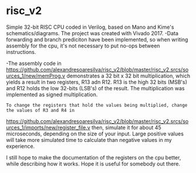 # risc_v2
Simple 32-bit RISC CPU coded in Verilog, based on Mano and Kime's schematics/diagrams. The project was created with Vivado 2017.
-Data forwarding and branch prediciton have been implemented, so when writing assembly for the cpu, it's not necessary to put no-ops between instructions.

-The assembly code in 
https://github.com/alexandresoaresilva/risc_v2/blob/master/risc_v2.srcs/sources_1/new/memProg.v
demonstrates a 32 bit x 32 bit multiplication, which yields a result in two registers, R13  adn R12. R13 is the high 32 bits (MSB's) and R12 holds the low 32-bits (LSB's) of the result. The multiplication was implemented as signed multiplication.

    To change the registers that hold the values being multiplied, change the values of R3 and R4 in 
  https://github.com/alexandresoaresilva/risc_v2/blob/master/risc_v2.srcs/sources_1/imports/new/register_file.v  then, simulate it for about 45 microseconds, depending on the size of your input. Large positive values will take more simulated time to calculate than negative values in my experience.
  
 I still hope to make the documentation of the registers on the cpu better, while describing how it works. Hope it is useful for somebody out there.
